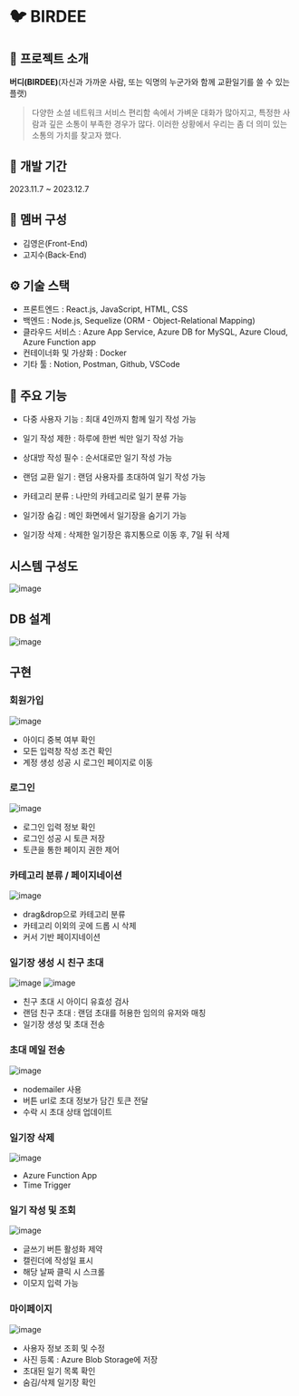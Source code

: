 # 🐦 BIRDEE


## 📂 프로젝트 소개

**버디(BIRDEE)**(자신과 가까운 사람, 또는 익명의 누군가와 함께 교환일기를 쓸 수 있는 플랫)

> 다양한 소셜 네트워크 서비스 편리함 속에서 가벼운 대화가 많아지고, 특정한 사람과 깊은 소통이 부족한 경우가 많다.
이러한 상황에서 우리는 좀 더 의미 있는 소통의 가치를 찾고자 했다.


## 📆 개발 기간
2023.11.7 ~ 2023.12.7

## 👥 멤버 구성
- 김영은(Front-End)
- 고지수(Back-End)

## ⚙️ 기술 스택
- 프론트엔드 : React.js, JavaScript, HTML, CSS
- 백엔드 : Node.js, Sequelize (ORM - Object-Relational Mapping)
- 클라우드 서비스 : Azure App Service, Azure DB for MySQL, Azure Cloud, Azure Function app
- 컨테이너화 및 가상화 : Docker
- 기타 툴 : Notion, Postman, Github, VSCode



## 📌 주요 기능
- 다중 사용자 기능 : 최대 4인까지 함께 일기 작성 가능
- 일기 작성 제한 : 하루에 한번 씩만 일기 작성 가능
- 상대방 작성 필수 : 순서대로만 일기 작성 가능
  
- 랜덤 교환 일기 : 랜덤 사용자를 초대하여 일기 작성 가능
  
- 카테고리 분류 : 나만의 카테고리로 일기 분류 가능
- 일기장 숨김 : 메인 화면에서 일기장을 숨기기 가능
- 일기장 삭제 : 삭제한 일기장은 휴지통으로 이동 후, 7일 뒤 삭제
  

## 시스템 구성도
![image](https://github.com/nambu-web-cloud-course/birdee-fe/assets/141135378/6599b49d-cc28-4da2-8732-7fce77f7f593)


## DB 설계
![image](https://github.com/nambu-web-cloud-course/birdee-fe/assets/141135378/3a4b4f9d-d895-489c-91d4-10da5d02b3be)



## 구현

### 회원가입
![image](https://github.com/nambu-web-cloud-course/birdee-fe/assets/141135378/c8af296b-b8cd-4a48-bb8d-8b73d0eba838)

- 아이디 중복 여부 확인
- 모든 입력창 작성 조건 확인
- 계정 생성 성공 시 로그인 페이지로 이동

### 로그인
![image](https://github.com/nambu-web-cloud-course/birdee-fe/assets/141135378/b780132c-d802-4edd-9235-ae85126f8108)

- 로그인 입력 정보 확인
- 로그인 성공 시 토큰 저장
- 토큰을 통한 페이지 권한 제어

### 카테고리 분류 / 페이지네이션
![image](https://github.com/nambu-web-cloud-course/birdee-fe/assets/141135378/4b48e21c-d724-4049-b5a7-d05a941ce925)

- drag&drop으로 카테고리 분류
- 카테고리 이외의 곳에 드롭 시 삭제
- 커서 기반 페이지네이션

### 일기장 생성 시 친구 초대
![image](https://github.com/nambu-web-cloud-course/birdee-fe/assets/141135378/fbfb209b-0e06-486a-92fb-d5a9839cd61c)
![image](https://github.com/nambu-web-cloud-course/birdee-fe/assets/141135378/169b4ec2-3201-4d7f-9309-20003cba9322)

- 친구 초대 시 아이디 유효성 검사
- 랜덤 친구 초대 : 랜덤 초대를 허용한 임의의 유저와 매칭
- 일기장 생성 및 초대 전송

### 초대 메일 전송
![image](https://github.com/nambu-web-cloud-course/birdee-fe/assets/141135378/598afd5f-0aae-48a8-8a32-032c9a2a2534)

- nodemailer 사용
- 버튼 url로 초대 정보가 담긴 토큰 전달
- 수락 시 초대 상태 업데이트

### 일기장 삭제
![image](https://github.com/nambu-web-cloud-course/birdee-fe/assets/141135378/44a36ed9-2495-4244-8929-0680b11a0f92)

- Azure Function App
- Time Trigger

### 일기 작성 및 조회
![image](https://github.com/nambu-web-cloud-course/birdee-fe/assets/141135378/4ec0ba6b-ee50-437a-b9fb-d108eeda7685)

- 글쓰기 버튼 활성화 제약
- 캘린더에 작성일 표시
- 해당 날짜 클릭 시 스크롤
- 이모지 입력 가능

### 마이페이지
![image](https://github.com/nambu-web-cloud-course/birdee-fe/assets/141135378/b26ce975-61e8-48db-95f3-6fbe61fdef4a)

- 사용자 정보 조회 및 수정
- 사진 등록 : Azure Blob Storage에 저장
- 초대된 일기 목록 확인
- 숨김/삭제 일기장 확인
